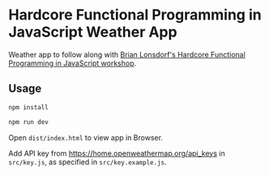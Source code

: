 # Hardcore Functional Programming in JavaScript Weather App

Weather app to follow along with [Brian Lonsdorf's Hardcore Functional Programming in JavaScript workshop](https://frontendmasters.com/courses/hardcore-js-v2/).

## Usage

```bash
npm install
```

```bash
npm run dev
```

Open `dist/index.html` to view app in Browser.

Add API key from https://home.openweathermap.org/api_keys in `src/key.js`, as specified in `src/key.example.js`.
